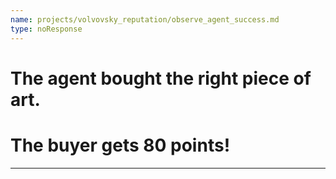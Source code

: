 ```yaml
---
name: projects/volvovsky_reputation/observe_agent_success.md
type: noResponse
---
```


# The agent bought the right piece of art.

# The buyer gets **80 points**!

---
